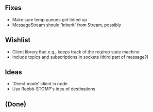 ## Fixes

 * Make sure temp queues get tidied up
 * MessageStream should 'inherit' from Stream, possibly

## Wishlist

 * Client library that e.g., keeps track of the req/rep state machine
 * Include topics and subscriptions in sockets (third part of message?)

## Ideas

 * 'Direct mode' client in node
 * Use Rabbit-STOMP's idea of destinations

## (Done)
